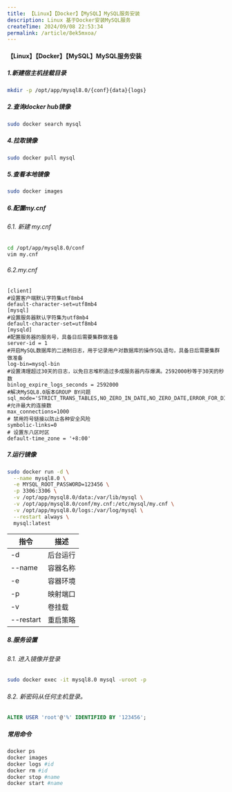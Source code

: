 ```yaml
---
title: 【Linux】【Docker】【MySQL】MySQL服务安装
description: Linux 基于Docker安装MySQL服务
createTime: 2024/09/08 22:53:34
permalink: /article/8ek5mxoa/
---
```


#### 【Linux】【Docker】【MySQL】MySQL服务安装

##### 1.新建宿主机挂载目录

```bash
mkdir -p /opt/app/mysql8.0/{conf}{data}{logs}
```
##### 2.查询docker hub镜像
```bash
sudo docker search mysql
```
##### 4.拉取镜像
```bash
sudo docker pull mysql
```
##### 5.查看本地镜像
```bash
sudo docker images
```
##### 6.配置my.cnf

###### 6.1. 新建 my.cnf

```bash
cd /opt/app/mysql8.0/conf
vim my.cnf
```

###### 6.2.my.cnf

```
[client]
#设置客户端默认字符集utf8mb4
default-character-set=utf8mb4
[mysql]
#设置服务器默认字符集为utf8mb4
default-character-set=utf8mb4
[mysqld]
#配置服务器的服务号，具备日后需要集群做准备
server-id = 1
#开启MySQL数据库的二进制日志，用于记录用户对数据库的操作SQL语句，具备日后需要集群做准备
log-bin=mysql-bin
#设置清理超过30天的日志，以免日志堆积造过多成服务器内存爆满。2592000秒等于30天的秒数
binlog_expire_logs_seconds = 2592000
#解决MySQL8.0版本GROUP BY问题
sql_mode='STRICT_TRANS_TABLES,NO_ZERO_IN_DATE,NO_ZERO_DATE,ERROR_FOR_DIVISION_BY_ZERO,NO_ENGINE_SUBSTITUTION'
#允许最大的连接数
max_connections=1000
# 禁用符号链接以防止各种安全风险
symbolic-links=0
# 设置东八区时区
default-time_zone = '+8:00'
```

##### 7.运行镜像

```bash
sudo docker run -d \
  --name mysql8.0 \
  -e MYSQL_ROOT_PASSWORD=123456 \
  -p 3306:3306 \
  -v /opt/app/mysql8.0/data:/var/lib/mysql \
  -v /opt/app/mysql8.0/conf/my.cnf:/etc/mysql/my.cnf \
  -v /opt/app/mysql8.0/logs:/var/log/mysql \
  --restart always \
  mysql:latest
```

| 指令      | 描述     |
| --------- | -------- |
| -d        | 后台运行 |
| --name    | 容器名称 |
| -e        | 容器环境 |
| -p        | 映射端口 |
| -v        | 卷挂载   |
| --restart | 重启策略 |

##### 8.服务设置

###### 8.1. 进入镜像并登录

```bash
sudo docker exec -it mysql8.0 mysql -uroot -p
```

###### 8.2. 新密码从任何主机登录。

```SQL
ALTER USER 'root'@'%' IDENTIFIED BY '123456';
```

##### 常用命令

```bash
docker ps
docker images
docker logs #id
docker rm #id
docker stop #name
docker start #name
```
